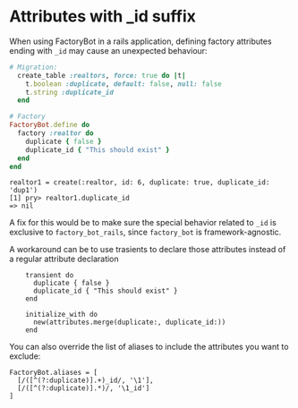 # Attributes with _id suffix

When using FactoryBot in a rails application, defining factory attributes ending with `_id` may cause an unexpected behaviour:

```ruby
# Migration:
  create_table :realtors, force: true do |t|
    t.boolean :duplicate, default: false, null: false
    t.string :duplicate_id
  end

# Factory
FactoryBot.define do
  factory :realtor do
    duplicate { false }
    duplicate_id { "This should exist" }
  end
end
```

```
realtor1 = create(:realtor, id: 6, duplicate: true, duplicate_id: 'dup1')
[1] pry> realtor1.duplicate_id
=> nil
```

A fix for this would be to make sure the special behavior related to `_id` is exclusive to `factory_bot_rails`, since `factory_bot` is framework-agnostic.

A workaround can be to use trasients to declare those attributes instead of a regular attribute declaration

```
    transient do
      duplicate { false }
      duplicate_id { "This should exist" }
    end

    initialize_with do
      new(attributes.merge(duplicate:, duplicate_id:))
    end
```

You can also override the list of aliases to include the attributes you want to exclude:

```
FactoryBot.aliases = [
  [/([^(?:duplicate)].+)_id/, '\1'],
  [/([^(?:duplicate)].*)/, '\1_id']
]
```

